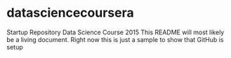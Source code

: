 # datasciencecoursera
Startup Repository Data Science Course 2015
This README will most likely be a living document.
Right now this is just a sample to show that GitHub is setup
